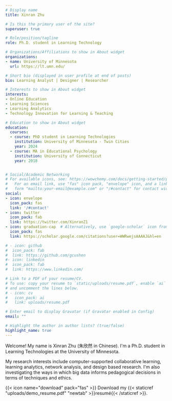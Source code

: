 ```yaml
---
# Display name
title: Xinran Zhu

# Is this the primary user of the site?
superuser: true

# Role/position/tagline
role: Ph.D. student in Learning Technology

# Organizations/Affiliations to show in About widget
organizations:
- name: University of Minnesota
  url: https://lt.umn.edu/

# Short bio (displayed in user profile at end of posts)
bio: Learning Analyst | Designer | Researcher 

# Interests to show in About widget
interests:
- Online Education
- Learning Sciences 
- Learning Analytics
- Technology Innovation for Learning & Teaching

# Education to show in About widget
education:
  courses:
  - course: PhD student in Learning Technologies
    institution: University of Minnesota - Twin Cities
    year: 2024
  - course: MA in Educational Psychology
    institution: University of Connecticut
    year: 2018


# Social/Academic Networking
# For available icons, see: https://wowchemy.com/docs/getting-started/page-builder/#icons
#   For an email link, use "fas" icon pack, "envelope" icon, and a link in the
#   form "mailto:your-email@example.com" or "/#contact" for contact widget.
social:
- icon: envelope
  icon_pack: fas
  link: '/#contact'
- icon: twitter
  icon_pack: fab
  link: https://twitter.com/XinranZ1
- icon: graduation-cap  # Alternatively, use `google-scholar` icon from `ai` icon pack
  icon_pack: fas
  link: https://scholar.google.com/citations?user=WWRwejsAAAAJ&hl=en

# - icon: github
#  icon_pack: fab
#  link: https://github.com/gcushen
#- icon: linkedin
#  icon_pack: fab
#  link: https://www.linkedin.com/

# Link to a PDF of your resume/CV.
# To use: copy your resume to `static/uploads/resume.pdf`, enable `ai` icons in `params.toml`, 
# and uncomment the lines below.
# - icon: cv
#   icon_pack: ai
#   link: uploads/resume.pdf

# Enter email to display Gravatar (if Gravatar enabled in Config)
email: ""

# Highlight the author in author lists? (true/false)
highlight_name: true
---
```


Welcome! My name is Xinran Zhu (朱欣然 in Chinese). I'm a Ph.D. student in Learning Technologies at the University of Minnesota. 

My research interests include computer-supported collaborative learning, learning analytics, network analysis, and design based research. I'm also investigating the ways in which big data informs pedagogical decisions in terms of techniques and ethics.


{{< icon name="download" pack="fas" >}} Download my {{< staticref "uploads/demo_resume.pdf" "newtab" >}}resumé{{< /staticref >}}.
